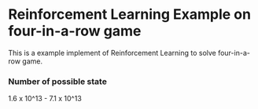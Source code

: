 # Reinforcement Learning Example on four-in-a-row game

This is a example implement of Reinforcement Learning to solve four-in-a-row game.


### Number of possible state
1.6 x 10^13  -  7.1 x 10^13 
